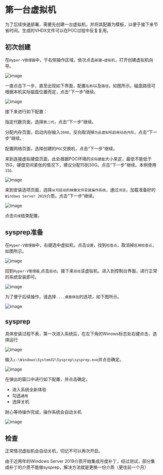 # 第一台虚拟机

为了后续快速部署，需要先创建一台虚拟机，并将其配置为模板，以便于接下来节省时间。生成的VHDX文件可以在POC过程中反复复用。

## 初次创建

在`Hyper-V管理器`中，于右侧操作区域，依次点击`新建→虚拟机`，打开创建虚拟机向导。

![image](.gitbook/assets/20210706104418.png)

一直点击下一步，直至出现如下界面，配置`名称`以及`路径`，如图所示。磁盘路径可根据本机实际磁盘位置而定，点击“下一步”继续。

![image](.gitbook/assets/20210706104638.png)

接下来进行如下配置：

指定代数页面，选择`第二代`，点击“下一步”继续。

分配内存页面，启动内存输入`2048`，反向取消掉`为此虚拟机启用动态内存`，点击“下一步”继续。

配置网络页面，选择创建的`POC`交换机，点击“下一步”继续。

来到连接虚拟硬盘页面，此处根据POC环境的`实际硬盘`大小来定，最低不能低于15G，硬盘空间紧张的情况下，建议分配15到30G。点击“下一步”继续。本例使用`15G`.

![image](.gitbook/assets/20210706105025.png)

来到安装选项页面，选择`从可启动的映像文件安装操作系统`，通过`浏览`，加载准备好的`Windows Server 2019`介质。点击“下一步”继续。

![image](.gitbook/assets/20210706105236.png)

点击`完成`结束配置。

## sysprep准备

在`Hyper-V管理器`中，右键选中虚拟机，点击`设置`，找到`检查点`，取消掉`启用检查点`，如图所示。

![image](.gitbook/assets/20210706110543.png)

回到`Hyper-V管理器`,点击`启动`。接下来`双击`该虚拟机，进入到控制台界面，进行正常的系统安装即可。

![image](.gitbook/assets/20210706110559.png)

为了便于后续操作，请选择`....桌面体验`的选项，如下图所示。

 ![image](.gitbook/assets/20210706110614.png)

## sysprep

具体安装过程不表，第一次进入系统后，在左下角的Winows标志处右键点击，选择运行

![image](.gitbook/assets/20210706111449.png)

输入`c:\Windows\System32\Sysprep\sysprep.exe`并点击确定。

![image](.gitbook/assets/20210706111556.png)

在弹出的窗口中进行如下配置，并点击确定。

- 进入系统全新体验
- 勾选`通用`
- 选择关机

耐心等待操作完成，操作系统会自动关机

![image](.gitbook/assets/20210706111650.png)

## 检查 

正常情况虚拟机会自动关机，切记不可以再次开启。

由于近两年的Windows Server 2019介质开始集成月度补丁，经过测试，部分集成补丁的介质不能做sysprep，解决方法就是更换一份介质（更往前一个月）
